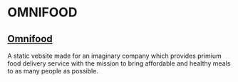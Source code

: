 # OMNIFOOD

## [Omnifood](https://nikunjdk.github.io/Omnifood/)

A static vebsite made for an imaginary company which provides primium food delivery service with the mission to bring affordable and healthy meals to as many people as possible.
